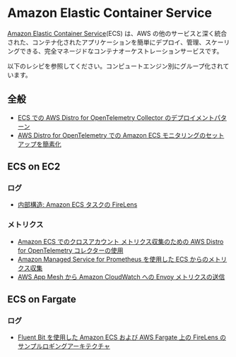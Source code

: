 # Amazon Elastic Container Service

[Amazon Elastic Container Service][ecs-main](ECS) は、AWS の他のサービスと深く統合された、コンテナ化されたアプリケーションを簡単にデプロイ、管理、スケーリングできる、完全マネージドなコンテナオーケストレーションサービスです。

以下のレシピを参照してください。コンピュートエンジン別にグループ化されています。

## 全般

- [ECS での AWS Distro for OpenTelemetry Collector のデプロイメントパターン][adot-patterns-ecs]
- [AWS Distro for OpenTelemetry での Amazon ECS モニタリングのセットアップを簡素化][ecs-adot-integration]

## ECS on EC2

### ログ

- [内部構造: Amazon ECS タスクの FireLens][firelens-uth]

### メトリクス

- [Amazon ECS でのクロスアカウント メトリクス収集のための AWS Distro for OpenTelemetry コレクターの使用][adot-xaccount-metrics]
- [Amazon Managed Service for Prometheus を使用した ECS からのメトリクス収集][ecs-amp]
- [AWS App Mesh から Amazon CloudWatch への Envoy メトリクスの送信][ecs-appmesh-cw]

## ECS on Fargate

### ログ

- [Fluent Bit を使用した Amazon ECS および AWS Fargate 上の FireLens のサンプルロギングアーキテクチャ][firelens-fb]


[ecs-main]: https://aws.amazon.com/ecs/
[adot-patterns-ecs]: https://aws.amazon.com/blogs/opensource/deployment-patterns-for-the-aws-distro-for-opentelemetry-collector-with-amazon-elastic-container-service/
[firelens-uth]: https://aws.amazon.com/blogs/containers/under-the-hood-firelens-for-amazon-ecs-tasks/
[adot-xaccount-metrics]: https://aws.amazon.com/blogs/opensource/using-aws-distro-for-opentelemetry-collector-for-cross-account-metrics-collection-on-amazon-ecs/
[ecs-amp]: https://aws.amazon.com/blogs/opensource/metrics-collection-from-amazon-ecs-using-amazon-managed-service-for-prometheus/
[firelens-fb]: https://github.com/aws-samples/amazon-ecs-firelens-examples#fluent-bit-examples
[ecs-adot-integration]: https://aws.amazon.com/blogs/opensource/simplifying-amazon-ecs-monitoring-set-up-with-aws-distro-for-opentelemetry/
[ecs-appmesh-cw]: https://aws.amazon.com/blogs/containers/sending-envoy-metrics-from-aws-app-mesh-to-amazon-cloudwatch/
